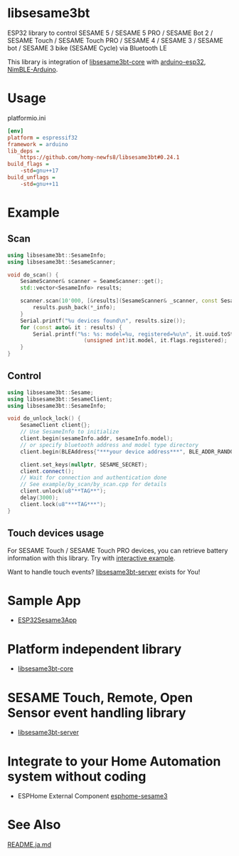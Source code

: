 # libsesame3bt
ESP32 library to control SESAME 5 / SESAME 5 PRO / SESAME Bot 2 / SESAME Touch / SESAME Touch PRO / SESAME 4 / SESAME 3 / SESAME bot / SESAME 3 bike (SESAME Cycle) via Bluetooth LE

This library is integration of [libsesame3bt-core](https://github.com/homy-newfs8/libsesame3bt-core) with [arduino-esp32](https://github.com/espressif/arduino-esp32), [NimBLE-Arduino](https://github.com/h2zero/NimBLE-Arduino).

# Usage
platformio.ini
```ini
[env]
platform = espressif32
framework = arduino
lib_deps =
	https://github.com/homy-newfs8/libsesame3bt#0.24.1
build_flags =
	-std=gnu++17
build_unflags =
	-std=gnu++11
````

# Example
## Scan
```C++
using libsesame3bt::SesameInfo;
using libsesame3bt::SesameScanner;

void do_scan() {
	SesameScanner& scanner = SeameScanner::get();
	std::vector<SesameInfo> results;

	scanner.scan(10'000, [&results](SesameScanner& _scanner, const SesameInfo* _info)) {
		results.push_back(*_info);
	}
	Serial.printf("%u devices found\n", results.size());
	for (const auto& it : results) {
		Serial.printf("%s: %s: model=%u, registered=%u\n", it.uuid.toString().c_str(), it.address.toString().c_str(),
		                (unsigned int)it.model, it.flags.registered);
	}
}

```

## Control
```C++
using libsesame3bt::Sesame;
using libsesame3bt::SesameClient;
using libsesame3bt::SesameInfo;

void do_unlock_lock() {
	SesameClient client{};
	// Use SesameInfo to initialize
	client.begin(sesameInfo.addr, sesameInfo.model);
	// or specify bluetooth address and model type directory
	client.begin(BLEAddress{"***your device address***", BLE_ADDR_RANDOM}, Sesame::model_t::sesame_5);

	client.set_keys(nullptr, SESAME_SECRET);
	client.connect();
	// Wait for connection and authentication done
	// See example/by_scan/by_scan.cpp for details
	client.unlock(u8"**TAG**");
	delay(3000);
	client.lock(u8"***TAG***");
}
```
## Touch devices usage
For SESAME Touch / SESAME Touch PRO devices, you can retrieve battery information with this library. Try with [interactive example](example/interactive/).

Want to handle touch events? [libsesame3bt-server](https://github.com/homy-newfs8/libsesame3bt-server) exists for You!

# Sample App
* [ESP32Sesame3App](http://github.com/homy-newfs8/ESP32Sesame3App)

# Platform independent library
* [libsesame3bt-core](https://github.com/homy-newfs8/libsesame3bt-core)

# SESAME Touch, Remote, Open Sensor event handling library
* [libsesame3bt-server](https://github.com/homy-newfs8/libsesame3bt-server)

# Integrate to your Home Automation system without coding
* ESPHome External Component [esphome-sesame3](https://github.com/homy-newfs8/esphome-sesame3)

# See Also
[README.ja.md](README.ja.md)
